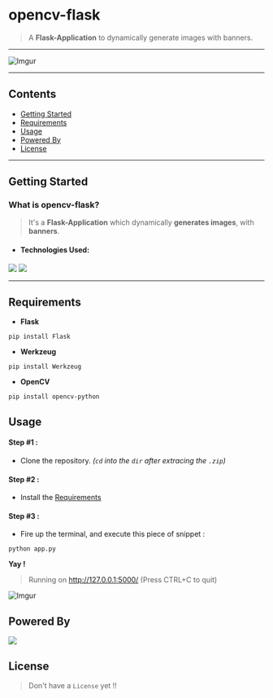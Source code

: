 # opencv-flask
> A **Flask-Application** to dynamically generate images with banners.
---
![Imgur](https://i.imgur.com/1s3oFQr.png)

---

## Contents

* [Getting Started](#getting-started)
* [Requirements](#requirements)
* [Usage](#usage)
* [Powered By](#powered-by)
* [License](#license)

---

## Getting Started

### What is opencv-flask?

> It's a **Flask-Application** which dynamically **generates images**, with **banners**.

* #### Technologies Used:

![](https://pythonspot-9329.kxcdn.com/wp-content/uploads/2015/08/flask-logo.png)
![](https://prateekvjoshi.files.wordpress.com/2015/10/1-main.png)

---

## Requirements

* **Flask**

`pip install Flask`

* **Werkzeug**

`pip install Werkzeug`

* **OpenCV**

`pip install opencv-python`

## Usage

#### Step #1 :

* Clone the repository. *(`cd` into the `dir` after extracing the `.zip`)*

#### Step #2 :

* Install the [Requirements](#requirements)

#### Step #3 :

* Fire up the terminal, and execute this piece of snippet :

`python app.py`

**Yay !**

> Running on http://127.0.0.1:5000/ (Press CTRL+C to quit)

![Imgur](https://i.imgur.com/1s3oFQr.png)


## Powered By

![](https://static1.squarespace.com/static/5527ffcbe4b0a2033d4a2e77/5528006ce4b0303da7f6ec62/55280091e4b0dd4fb412934a/1428685502836/?format=500w)

## License

> Don't have a `License` yet !!
